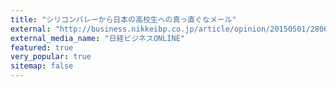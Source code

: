 ```yaml
---
title: "シリコンバレーから日本の高校生への真っ直ぐなメール"
external: "http://business.nikkeibp.co.jp/article/opinion/20150501/280672/"
external_media_name: "日経ビジネスONLINE"
featured: true
very_popular: true
sitemap: false
---
```

